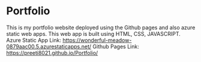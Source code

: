 # Portfolio
This is my portfolio website deployed using the Github pages and also azure static web apps. This web app is built using HTML, CSS, JAVASCRIPT. 
<br>
Azure Static App Link: https://wonderful-meadow-0879aac00.5.azurestaticapps.net/
Github Pages Link: https://preeti8021.github.io/Portfolio/
